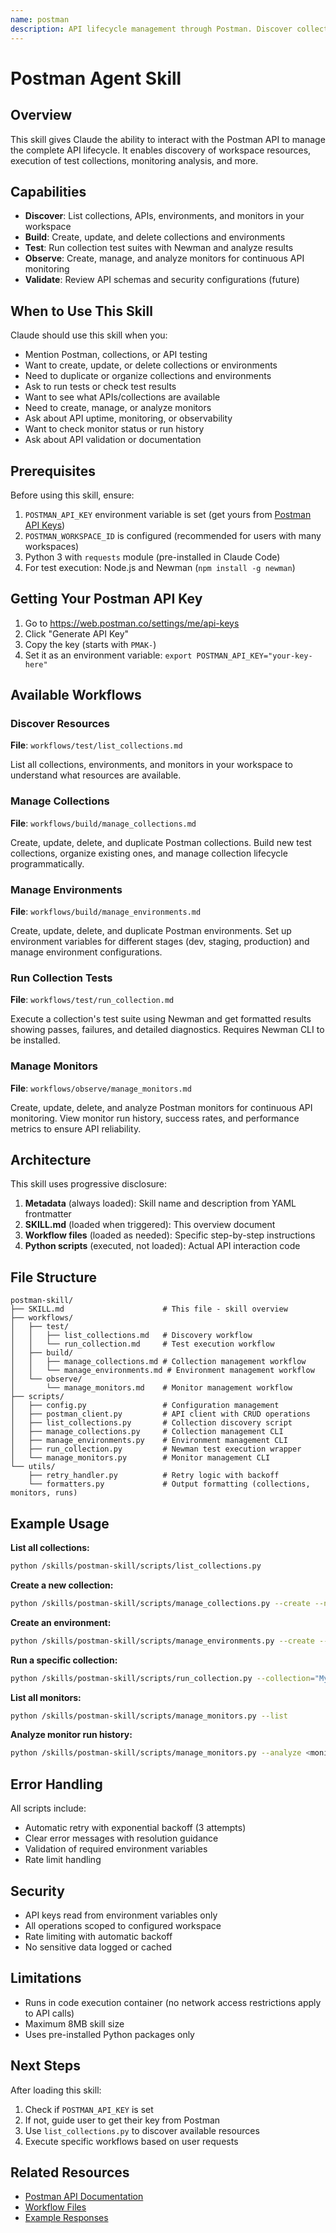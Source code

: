 ```yaml
---
name: postman
description: API lifecycle management through Postman. Discover collections, run tests, monitor APIs, validate schemas, and publish documentation across the complete API development workflow.
---
```


# Postman Agent Skill

## Overview

This skill gives Claude the ability to interact with the Postman API to manage the complete API lifecycle. It enables discovery of workspace resources, execution of test collections, monitoring analysis, and more.

## Capabilities

- **Discover**: List collections, APIs, environments, and monitors in your workspace
- **Build**: Create, update, and delete collections and environments
- **Test**: Run collection test suites with Newman and analyze results
- **Observe**: Create, manage, and analyze monitors for continuous API monitoring
- **Validate**: Review API schemas and security configurations (future)

## When to Use This Skill

Claude should use this skill when you:
- Mention Postman, collections, or API testing
- Want to create, update, or delete collections or environments
- Need to duplicate or organize collections and environments
- Ask to run tests or check test results
- Want to see what APIs/collections are available
- Need to create, manage, or analyze monitors
- Ask about API uptime, monitoring, or observability
- Want to check monitor status or run history
- Ask about API validation or documentation

## Prerequisites

Before using this skill, ensure:
1. `POSTMAN_API_KEY` environment variable is set (get yours from [Postman API Keys](https://web.postman.co/settings/me/api-keys))
2. `POSTMAN_WORKSPACE_ID` is configured (recommended for users with many workspaces)
3. Python 3 with `requests` module (pre-installed in Claude Code)
4. For test execution: Node.js and Newman (`npm install -g newman`)

## Getting Your Postman API Key

1. Go to https://web.postman.co/settings/me/api-keys
2. Click "Generate API Key"
3. Copy the key (starts with `PMAK-`)
4. Set it as an environment variable: `export POSTMAN_API_KEY="your-key-here"`

## Available Workflows

### Discover Resources
**File**: `workflows/test/list_collections.md`

List all collections, environments, and monitors in your workspace to understand what resources are available.

### Manage Collections
**File**: `workflows/build/manage_collections.md`

Create, update, delete, and duplicate Postman collections. Build new test collections, organize existing ones, and manage collection lifecycle programmatically.

### Manage Environments
**File**: `workflows/build/manage_environments.md`

Create, update, delete, and duplicate Postman environments. Set up environment variables for different stages (dev, staging, production) and manage environment configurations.

### Run Collection Tests
**File**: `workflows/test/run_collection.md`

Execute a collection's test suite using Newman and get formatted results showing passes, failures, and detailed diagnostics. Requires Newman CLI to be installed.

### Manage Monitors
**File**: `workflows/observe/manage_monitors.md`

Create, update, delete, and analyze Postman monitors for continuous API monitoring. View monitor run history, success rates, and performance metrics to ensure API reliability.

## Architecture

This skill uses progressive disclosure:

1. **Metadata** (always loaded): Skill name and description from YAML frontmatter
2. **SKILL.md** (loaded when triggered): This overview document
3. **Workflow files** (loaded as needed): Specific step-by-step instructions
4. **Python scripts** (executed, not loaded): Actual API interaction code

## File Structure

```
postman-skill/
├── SKILL.md                      # This file - skill overview
├── workflows/
│   ├── test/
│   │   ├── list_collections.md   # Discovery workflow
│   │   └── run_collection.md     # Test execution workflow
│   ├── build/
│   │   ├── manage_collections.md # Collection management workflow
│   │   └── manage_environments.md # Environment management workflow
│   └── observe/
│       └── manage_monitors.md    # Monitor management workflow
├── scripts/
│   ├── config.py                 # Configuration management
│   ├── postman_client.py         # API client with CRUD operations
│   ├── list_collections.py       # Collection discovery script
│   ├── manage_collections.py     # Collection management CLI
│   ├── manage_environments.py    # Environment management CLI
│   ├── run_collection.py         # Newman test execution wrapper
│   └── manage_monitors.py        # Monitor management CLI
└── utils/
    ├── retry_handler.py          # Retry logic with backoff
    └── formatters.py             # Output formatting (collections, monitors, runs)
```

## Example Usage

**List all collections:**
```bash
python /skills/postman-skill/scripts/list_collections.py
```

**Create a new collection:**
```bash
python /skills/postman-skill/scripts/manage_collections.py --create --name "My API Tests"
```

**Create an environment:**
```bash
python /skills/postman-skill/scripts/manage_environments.py --create --name "Development" --add-var '{"key":"API_URL","value":"https://dev.api.com"}'
```

**Run a specific collection:**
```bash
python /skills/postman-skill/scripts/run_collection.py --collection="My API Tests"
```

**List all monitors:**
```bash
python /skills/postman-skill/scripts/manage_monitors.py --list
```

**Analyze monitor run history:**
```bash
python /skills/postman-skill/scripts/manage_monitors.py --analyze <monitor-id> --limit 20
```

## Error Handling

All scripts include:
- Automatic retry with exponential backoff (3 attempts)
- Clear error messages with resolution guidance
- Validation of required environment variables
- Rate limit handling

## Security

- API keys read from environment variables only
- All operations scoped to configured workspace
- Rate limiting with automatic backoff
- No sensitive data logged or cached

## Limitations

- Runs in code execution container (no network access restrictions apply to API calls)
- Maximum 8MB skill size
- Uses pre-installed Python packages only

## Next Steps

After loading this skill:
1. Check if `POSTMAN_API_KEY` is set
2. If not, guide user to get their key from Postman
3. Use `list_collections.py` to discover available resources
4. Execute specific workflows based on user requests

## Related Resources

- [Postman API Documentation](https://www.postman.com/postman/workspace/postman-public-workspace/documentation/12959542-c8142d51-e97c-46b6-bd77-52bb66712c9a)
- [Workflow Files](workflows/)
- [Example Responses](examples/api_responses/)
